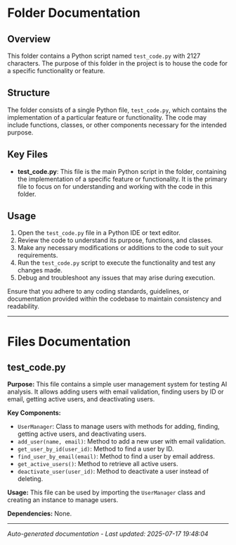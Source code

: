 # Folder Documentation

## Overview
This folder contains a Python script named `test_code.py` with 2127 characters. The purpose of this folder in the project is to house the code for a specific functionality or feature.

## Structure
The folder consists of a single Python file, `test_code.py`, which contains the implementation of a particular feature or functionality. The code may include functions, classes, or other components necessary for the intended purpose.

## Key Files
- **test_code.py**: This file is the main Python script in the folder, containing the implementation of a specific feature or functionality. It is the primary file to focus on for understanding and working with the code in this folder.

## Usage
1. Open the `test_code.py` file in a Python IDE or text editor.
2. Review the code to understand its purpose, functions, and classes.
3. Make any necessary modifications or additions to the code to suit your requirements.
4. Run the `test_code.py` script to execute the functionality and test any changes made.
5. Debug and troubleshoot any issues that may arise during execution.

Ensure that you adhere to any coding standards, guidelines, or documentation provided within the codebase to maintain consistency and readability.

---

# Files Documentation

## test_code.py

**Purpose:** This file contains a simple user management system for testing AI analysis. It allows adding users with email validation, finding users by ID or email, getting active users, and deactivating users.

**Key Components:**
- `UserManager`: Class to manage users with methods for adding, finding, getting active users, and deactivating users.
- `add_user(name, email)`: Method to add a new user with email validation.
- `get_user_by_id(user_id)`: Method to find a user by ID.
- `find_user_by_email(email)`: Method to find a user by email address.
- `get_active_users()`: Method to retrieve all active users.
- `deactivate_user(user_id)`: Method to deactivate a user instead of deleting.

**Usage:** This file can be used by importing the `UserManager` class and creating an instance to manage users.

**Dependencies:** None.

---
*Auto-generated documentation - Last updated: 2025-07-17 19:48:04*
